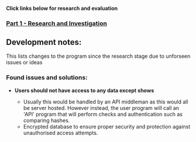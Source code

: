 #### Click links below for research and evaluation
### [Part 1 - Research and Investigation](https://github.com/ZProLegend007/Project-Data-Management-SQL/blob/main/Part1.md)

## Development notes:
This lists changes to the program since the research stage due to unforseen issues or ideas

### Found issues and solutions:
- **Users should not have access to any data except shows**

  - Usually this would be handled by an API middleman as this would all be server hosted. However instead, the user program will call an 'API' program that will perform checks and authentication such as comparing hashes.
  - Encrypted database to ensure proper security and protection against unauthorised access attempts.
